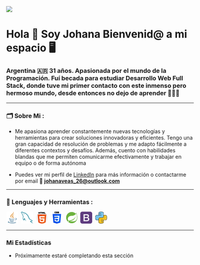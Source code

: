 <div id="header" aling="center">
    <img src ="Banner.png">
    <h1 aling="center" > Hola 👋 Soy Johana Bienvenid@ a mi espacio 🖥️ </h1>
    <h3 aling="center" > Argentina 🇦🇷 31 años. Apasionada por el mundo de la Programación. Fuí becada para estudiar Desarrollo Web Full Stack,
      donde tuve mi primer contacto con este inmenso pero hermoso mundo, desde entonces no dejo de aprender 👩🏻‍💻 </h3>
</div>


---

### 🗂️ Sobre Mi :
  -  Me apasiona aprender constantemente nuevas tecnologías y herramientas para crear soluciones innovadoras y eficientes. Tengo una gran capacidad de resolución de problemas y me adapto fácilmente a diferentes contextos y desafíos. Además, cuento con habilidades blandas que me permiten comunicarme efectivamente y trabajar en equipo o de forma autónoma

 - Puedes ver mi perfil de [LinkedIn](https://www.linkedin.com/in/johana-veas-44794b229/) para más información o contactarme por email 📧  **johanaveas_26@outlook.com**


---

<div id="languajes" aling="left">
    <h3> 📝 Lenguajes y Herramientas : </h3>
    <div aling="center">
        <img src="java.png" title="Java" alt="Java"/>&nbsp;
        <img src="mysql.png" title="MySQL" alt="MySQL"/>&nbsp;
        <img src="html-5.png" title="HTML5" alt="HTML5"/>&nbsp;
        <img src="css-3.png" title="CSS" alt="CSS"/>&nbsp;
        <img src="spring.png" title="Spring" alt="Spring-Initializr"/>&nbsp;
        <img src="bootstrap.png" title="Boostrap" alt="Boostrap"/>&nbsp;
        <img src="python.png" title="Pyhton" alt="Python"/>&nbsp;
  </div>
</div> 

---

### Mi Estadísticas
 - Próximamente estaré completando esta sección
